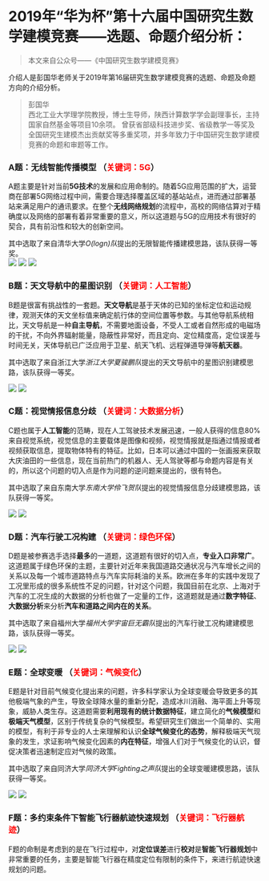 # 2019年“华为杯”第十六届中国研究生数学建模竞赛——**选题、命题介绍分析：**

> 本文来自公众号——《中国研究生数学建模竞赛》   

介绍人是彭国华老师关于2019年第16届研究生数学建模竞赛的选题、命题及命题方向的介绍分析。

> 彭国华  
西北工业大学理学院教授，博士生导师，陕西计算数学学会副理事长，主持国家自然基金等项目10余项。
曾获省部级科技进步奖、省级教学一等奖及全国研究生建模杰出贡献奖等多重奖项，并多年致力于中国研究生数学建模竞赛的命题和审题等工作。

### A题：无线智能传播模型 （<font color='red'>关键词：5G</font>）

A题主要是针对当前**5G技术**的发展和应用命制的。随着5G应用范围的扩大，运营商在部署5G网络过程中间，需要合理选择覆盖区域的基站站点，进而通过部署基站来满足用户的通讯要求。在整个**无线网络规划**的流程中，高校的网络估算对于精确度以及网络的部署有着非常重要的意义，所以这道题与5G的应用技术有很好的契合，具有前沿性和较大的创新空间。

其中选取了来自清华大学*O(logn)队*提出的无限智能传播建模思路，该队获得一等奖。   
<img src="./images/A1.jpeg"/>
<img src="./images/A2.png"/>
<img src="./images/A3.jpeg"/>

### B题：天文导航中的星图识别 （<font color='red'>关键词：人工智能</font>）

B题是很富有挑战性的一套题。**天文导航**是基于天体的已知的坐标定位和运动规律，观测天体的天文坐标值来确定航行体的空间位置等参数。与其他导航系统相比，天文导航是一种**自主导航**，不需要地面设备，不受人工或者自然形成的电磁场的干扰，不向外界辐射能量，隐蔽性非常好，而且定向、定位精度高，定位误差与时间无关，天体导航已广泛应用于卫星、航天飞机、远程弹道导弹等**航天器**。

其中选取了来自浙江大学*浙江大学夏骏鹏队*提出的天文导航中的星图识别建模思路，该队获得一等奖。

<img src="./images/B1.jpg"/>
<img src="./images/B2.jpg"/>

### C题：视觉情报信息分歧 （<font color='red'>关键词：大数据分析</font>）

C题也属于**人工智能**的范畴，现在人工驾驶技术发展迅速，一般人获得的信息80%来自视觉系统，视觉信息的主要载体是图像和视频，视觉情报就是指通过情报或者视频获取信息，提取物体特有的特征。比如，日本可以通过中国的一张画报来获取大庆油田的一些信息，现在当前热门的机器人、无人驾驶等都与命题内容是有关的，所以这个问题的切入点是作为问题的逆问题来提出的，很有特色。

其中选取了来自东南大学*东南大学伶飞贺队*提出的视觉情报信息分歧建模思路，该队获得一等奖。

<img src="./images/C1.jpg"/>
<img src="./images/C2.jpg"/>

### D题：汽车行驶工况构建 （<font color='red'>关键词：绿色环保</font>）

D题是被参赛选手选择**最多**的一道题，这道题有很好的切入点，**专业入口非常广**。这道题属于绿色环保的主题，主要针对近年来我国道路交通状况与汽车增长之间的关系以及每一个城市道路特点与汽车实际耗油的关系。欧洲在多年的实践中发现了工况里形成的很多系统性不足的问题，针对这个问题，我国目前在北京、上海对于汽车的工况生成的大数据的分析也做了一定量的工作，这道题就是通过**数字特征**、**大数据分析**来分析**汽车和道路之间内在的关系**。

其中选取了来自福州大学*福州大学宇宙巨无霸队*提出的汽车行驶工况构建建模思路，该队获得一等奖。

<img src="./images/D1.jpg"/>
<img src="./images/D2.jpg"/>

### E题：全球变暖 （<font color='red'>关键词：气候变化</font>）

E题是针对目前气候变化提出来的问题，许多科学家认为全球变暖会导致更多的其他极端气象的产生，导致全球降水量的重新分配，造成冰川消融、海平面上升等现象，威胁人类生存。这道题需要**利用现有的统计数据特征**，建立简化的**气候模型**和**极端天气模型**，区别于传统复杂的气候模型。希望研究生们做出一个简单的、实用的模型，有利于非专业的人士来理解和认识**全球气候变化的态势**，解释极端天气现象的发生，求证影响气候变化因素的**内在特征**，增强人们对于气候变化的认识，督促决策者迅速制定应对气候的政策。

其中选取了来自同济大学*同济大学Fighting之声队*提出的全球变暖建模思路，该队获得一等奖。

<img src="./images/E1.jpg"/>
<img src="./images/E2.jpg"/>

### F题：多约束条件下智能飞行器航迹快速规划 （<font color='red'>关键词：飞行器航迹</font>）

F题的命制是考虑到的是在飞行过程中，对**定位误差**进行**校对**是**智能飞行器规划**中非常重要的任务，主要是智能飞行器在精度定位有限制的条件下，来进行航迹快速规划的问题。